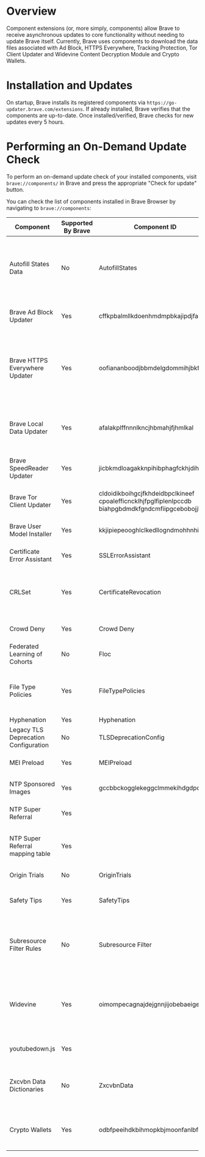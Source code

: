 # Overview

Component extensions (or, more simply, components) allow Brave to receive asynchronous updates to core functionality without needing to update Brave itself. Currently, Brave uses components to download the data files associated with Ad Block, HTTPS Everywhere, Tracking Protection, Tor Client Updater and Widevine Content Decryption Module and Crypto Wallets.

# Installation and Updates

On startup, Brave installs its registered components via `https://go-updater.brave.com/extensions`. If already installed, Brave verifies that the components are up-to-date. Once installed/verified, Brave checks for new updates every 5 hours.

# Performing an On-Demand Update Check

To perform an on-demand update check of your installed components, visit `brave://components/` in Brave and press the appropriate "Check for update" button.


You can check the list of components installed in Brave Browser by navigating to `brave://components`:

| Component                 | Supported By Brave     | Component ID  | What it does  | Repo          | Comments      |
| ------------------------- | ---------------------- | ------------- | ------------- | ------------- | ------------- |
| Autofill States Data      | No           | AutofillStates | Contains a mapping of acronyms of state names in different countries to the full names. Helps ease autofilling of state data. | |   |               |
| Brave Ad Block Updater    | Yes | cffkpbalmllkdoenhmdmpbkajipdjfam | Updates the ad-block lists supported by Brave regularly | https://github.com/brave/brave-core-crx-packager |  |
| Brave HTTPS Everywhere Updater      | Yes           | oofiananboodjbbmdelgdommihjbkfag | Maintains the HTTPSEverywhere database which is used to upgrade insecure navigations to secure when the matching rules are found |  https://github.com/brave/https-everywhere-builder | |
| Brave Local Data Updater  | Yes                    | afalakplffnnnlkncjhbmahjfjhmlkal | Used to update AutoplayWhitelist, ExtensionWhitelist, Greaselion scripts and ReferrerWhitelist |  https://github.com/brave/autoplay-whitelist, https://github.com/brave/referrer-whitelist, https://github.com/brave/extension-whitelist, https://github.com/brave/brave-site-specific-scripts             | |
| Brave SpeedReader Updater      | Yes           | jicbkmdloagakknpihibphagfckhjdih | Maintains data files to support Brave Speedreader | https://github.com/brave-experiments/SpeedReader | |
| Brave Tor Client Updater      | Yes           | cldoidikboihgcjfkhdeidbpclkineef<br/> cpoalefficncklhjfpglfiplenlpccdb<br/>    biahpgbdmdkfgndcmfiipgcebobojjkp<br/>  | Contains the Brave Tor client required to support Tor windows | https://github.com/brave/tor_build_scripts/ |
| Brave User Model Installer      | Yes           | kkjipiepeooghlclkedllogndmohhnhi | Maintains data files to support Brave Ads  | https://github.com/brave/brave-core-crx-packager/blob/master/scripts/packageClientModelParameterComponent.js | |
| Certificate Error Assistant      | Yes           | SSLErrorAssistant | Helps fix errors in misconfigured SSL certificates | | |
| CRLSet      | Yes           | CertificateRevocation | Maintains a list of websites with bad certificates so that users can be protected from harmful websites  |               |
| Crowd Deny      | Yes          | Crowd Deny | Revokes all permissions for sites in the list | | |
| Federated Learning of Cohorts      | No           | Floc | Has data to support FLOC | | This feature has significant privacy risks and should not be enabled in Brave |
| File Type Policies      | Yes           | FileTypePolicies | List of file extensions and how they are handled in download protection | | This is used by Safe Browsing |
| Hyphenation | Yes           | Hyphenation | |  Data that assists css-hyphens in chromium  | |
| Legacy TLS Deprecation Configuration | No           | TLSDeprecationConfig | | This component adds a whitelist of domains that can use deprecated TLS 1.0/1.1 components.  | Not needed. We disable TLS 1.0/1.1 completely in Brave. |
| MEI Preload      | Yes           | MEIPreload | Used to pre-load media from websites |               |
| NTP Sponsored Images      | Yes           | gccbbckogglekeggclmmekihdgdpdgoe | Updates the NTP Sponsored image assets |https://github.com/brave/brave-core-crx-packager/blob/master/scripts/packageNTPSponsoredImagesComponents.js |
| NTP Super Referral      | Yes           | | Updates the NTP Super Referral image assets | https://github.com/brave/brave-core-crx-packager/blob/master/scripts/packageNTPSuperReferrerComponent.js |
| NTP Super Referral mapping table | Yes           | | Manage NTP SR mapping table (promo code and NTP SR Component id | https://github.com/brave/brave-core-crx-packager/blob/master/scripts/packageNTPSuperReferrerMappingTableComponent.js|
| Origin Trials      | No           | OriginTrials | Metadata for origin trials |               |
| Safety Tips      | Yes         | SafetyTips | Protobuf of domains for client side lookalike URL detection | | |
| Subresource Filter Rules      | No           | Subresource Filter | Contains rules to block websites which don’t follow the better Ads Standard. Its often used to block phishing domains |               |
| Widevine      | Yes           | oimompecagnajdejgnnjijobebaeigek | Widevine’s DRM solution provides the capability to license, securely distribute and protect playback of content on any consumer device |           |
| youtubedown.js | Yes           | | Used to get youtubedown.js script | https://github.com/brave/brave-core-crx-packager/blob/master/scripts/packageYoutubedown.js |
| Zxcvbn Data Dictionaries      | No           | ZxcvbnData | This contains the data like popular English words and names to higlight password strength.    | | The work to develop a custom password check is being tracked here: https://github.com/brave/brave-browser/issues/12001 |
| Crypto Wallets | Yes | odbfpeeihdkbihmopkbjmoonfanlbfcl | Contains the Brave Crypto Wallet component required to support Dapp | http://github.com/brave/ethereum-remote-client/ |  Component lazy loads by default unless set to run at browser startup